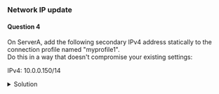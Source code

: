 ### Network IP update

#### Question 4

On ServerA, add the following secondary IPv4 address statically to the connection profile named "myprofile1".  
Do this in a way that doesn't compromise your existing settings:  

IPv4: 10.0.0.150/14

<details><summary>Solution</summary>


1. Check the active network connection profiles to ensure the current state:
```
# nmcli connection show --active
```
2. Verify the current configuration of the "myprofile1" profile:
```
# nmcli connection show myprofile1
```
3. Add a secondary IP address on "myprofile1":
```
# nmcli connection modify myprofile1 +ipv4.addresses 10.0.0.150/14
```
This command appends the new IPv4 address to the existing ipv4.addresses configuration of the "myprofile1" profile.

4. Bring up the "myprofile1" network connection:
```
# nmcli connection up myprofile1
```
This command reapplies the connection profile, activating the changes. Alternatively, you can reload NetworkManager configuration files without restarting the NetworkManager service:
```
# nmcli con reload
```
5. (Optional) If you encounter issues, consider restarting the NetworkManager service:
```
# systemctl restart NetworkManager
```
However, this is usually not necessary.

6. Verify the new configuration:
```
# nmcli connection show myprofile1
```
Check if the new IP address is listed in the ipv4.addresses section.


<details><summary>Note</summary>
To remove the added IP address, use the following command:
```
# nmcli connection modify myprofile1 -ipv4.addresses 10.0.0.5/24
```
, followed by nmcli connection up myprofile1 or nmcli con reload.
</details>
</details>